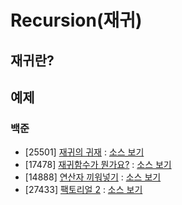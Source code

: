 # Recursion(재귀)

## 재귀란?


## 예제
### 백준
- [25501] [재귀의 귀재](https://www.acmicpc.net/problem/25501) : [소스 보기](https://github.com/YunSuJeong/BAEKJOON/tree/main/%EB%B0%B1%EC%A4%80/Bronze/25501.%E2%80%85%EC%9E%AC%EA%B7%80%EC%9D%98%E2%80%85%EA%B7%80%EC%9E%AC)
- [17478] [재귀함수가 뭔가요?](https://www.acmicpc.net/problem/17478) : [소스 보기](https://github.com/YunSuJeong/BAEKJOON/tree/main/%EB%B0%B1%EC%A4%80/Silver/17478.%E2%80%85%EC%9E%AC%EA%B7%80%ED%95%A8%EC%88%98%EA%B0%80%E2%80%85%EB%AD%94%EA%B0%80%EC%9A%94%EF%BC%9F)
- [14888] [연산자 끼워넣기](https://www.acmicpc.net/problem/14888) : [소스 보기](https://github.com/YunSuJeong/BAEKJOON/tree/main/%EB%B0%B1%EC%A4%80/Silver/14888.%E2%80%85%EC%97%B0%EC%82%B0%EC%9E%90%E2%80%85%EB%81%BC%EC%9B%8C%EB%84%A3%EA%B8%B0)
- [27433] [팩토리얼 2](https://www.acmicpc.net/problem/27433) : [소스 보기](https://github.com/YunSuJeong/BAEKJOON/tree/main/%EB%B0%B1%EC%A4%80/Bronze/27433.%E2%80%85%ED%8C%A9%ED%86%A0%EB%A6%AC%EC%96%BC%E2%80%852)
